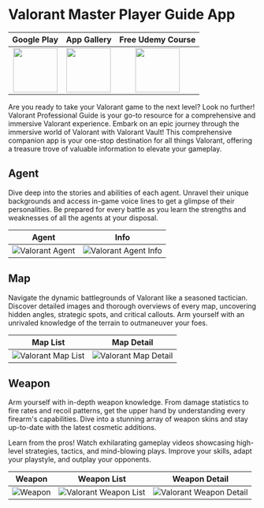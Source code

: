 # Valorant Master Player Guide App
Google Play           |  App Gallery |  Free Udemy Course
:-------------------------:|:-------------------------:|:-------------------------:
<a href="https://play.google.com/store/apps/details?id=com.ibrahimcanerdogan.masterplayerguide"><img width="90" height="90" src="https://img.icons8.com/?size=512&id=L1ws9zn2uD01&format=png"/></a> | <a href="https://appgallery.huawei.com/app/C108803965"><img width="90" height="90" src="https://seeklogo.com/images/H/huawei-appgallery-logo-A801F4AE11-seeklogo.com.png"/></a> | <a href="https://www.udemy.com/course/valorant-api-app/"><img width="90" height="90" src="https://pageflows.com/media/logos/udemy.png"/></a>

<p>Are you ready to take your Valorant game to the next level? Look no further! Valorant Professional Guide is your go-to resource for a comprehensive and immersive Valorant experience. Embark on an epic journey through the immersive world of Valorant with Valorant Vault! This comprehensive companion app is your one-stop destination for all things Valorant, offering a treasure trove of valuable information to elevate your gameplay. </p>

## Agent 
<p>Dive deep into the stories and abilities of each agent. Unravel their unique backgrounds and access in-game voice lines to get a glimpse of their personalities. Be prepared for every battle as you learn the strengths and weaknesses of all the agents at your disposal.</p>

Agent             |  Info  |
:-------------------------:|:-------------------------:|
![Valorant Agent](https://github.com/icanerdogan/Valorant-Master-Player-Guide/assets/52867508/5e9d7529-40ab-4b2e-b196-b0ebe9cde855) | ![Valorant Agent Info](https://github.com/icanerdogan/Valorant-Master-Player-Guide/assets/52867508/5524d163-6e15-4add-9aa7-1e34d9beec8c)



## Map
<p>Navigate the dynamic battlegrounds of Valorant like a seasoned tactician. Discover detailed images and thorough overviews of every map, uncovering hidden angles, strategic spots, and critical callouts. Arm yourself with an unrivaled knowledge of the terrain to outmaneuver your foes.</p>

Map List             |  Map Detail
:-------------------------:|:-------------------------:
![Valorant Map List](https://github.com/icanerdogan/Valorant-Master-Player-Guide/assets/52867508/d520e976-2759-48fc-b4c2-422110c40d38) | ![Valorant Map Detail](https://github.com/icanerdogan/Valorant-Master-Player-Guide/assets/52867508/2729a1a2-08b3-4ca9-a32b-9aa6b1517830)

## Weapon
<p>Arm yourself with in-depth weapon knowledge. From damage statistics to fire rates and recoil patterns, get the upper hand by understanding every firearm's capabilities. Dive into a stunning array of weapon skins and stay up-to-date with the latest cosmetic additions.</p>
<p> Learn from the pros! Watch exhilarating gameplay videos showcasing high-level strategies, tactics, and mind-blowing plays. Improve your skills, adapt your playstyle, and outplay your opponents.</p>

Weapon             |  Weapon List |  Weapon Detail
:-------------------------:|:-------------------------:|:-------------------------:
![Weapon](https://github.com/icanerdogan/Valorant-Master-Player-Guide/assets/52867508/014eebe8-c466-4dd3-8b13-90d0f4054f2f) | ![Valorant Weapon List](https://github.com/icanerdogan/Valorant-Master-Player-Guide/assets/52867508/066d546b-ab61-48df-82e2-a1cf3145f6ad) | ![Valorant Weapon Detail](https://github.com/icanerdogan/Valorant-Master-Player-Guide/assets/52867508/c0d92561-e0a4-4a55-8950-f9541ebdb2d1)

